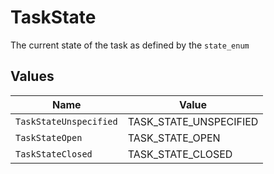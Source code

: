 # TaskState

 The current state of the task as defined by the `state_enum`



## Values

| Name                   | Value                  |
| ---------------------- | ---------------------- |
| `TaskStateUnspecified` | TASK_STATE_UNSPECIFIED |
| `TaskStateOpen`        | TASK_STATE_OPEN        |
| `TaskStateClosed`      | TASK_STATE_CLOSED      |